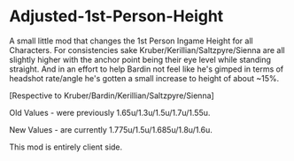 # Adjusted-1st-Person-Height

A small little mod that changes the 1st Person Ingame Height for all Characters. For consistencies sake Kruber/Kerillian/Saltzpyre/Sienna are all slightly higher with the anchor point being their eye level while standing straight. And in an effort to help Bardin not feel like he's gimped in terms of headshot rate/angle he's gotten a small increase to height of about ~15%.

[Respective to Kruber/Bardin/Kerillian/Saltzpyre/Sienna]

Old Values - were previously 1.65u/1.3u/1.5u/1.7u/1.55u.

New Values - are currently 1.775u/1.5u/1.685u/1.8u/1.6u.

This mod is entirely client side.
